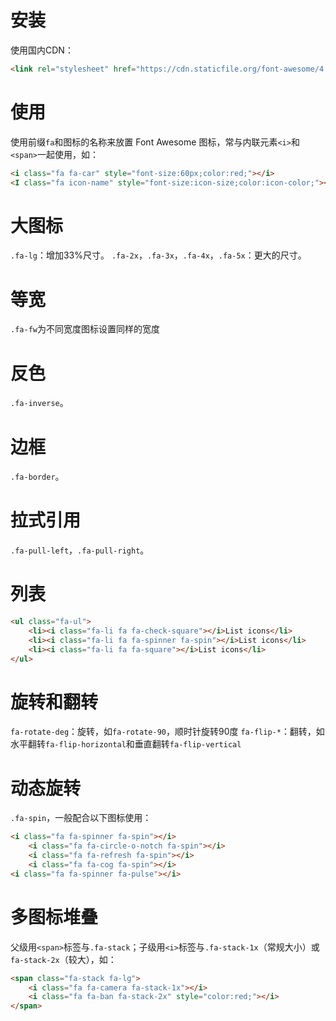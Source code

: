 # 安装

使用国内CDN：

```html
<link rel="stylesheet" href="https://cdn.staticfile.org/font-awesome/4.7.0/css/font-awesome.css">
```

# 使用

使用前缀`fa`和图标的名称来放置 Font Awesome 图标，常与内联元素`<i>`和`<span>`一起使用，如：

```html
<i class="fa fa-car" style="font-size:60px;color:red;"></i>
<I class="fa icon-name" style="font-size:icon-size;color:icon-color;"></i>
```

# 大图标

`.fa-lg`：增加33%尺寸。
`.fa-2x`，`.fa-3x`，`.fa-4x`，`.fa-5x`：更大的尺寸。

# 等宽

`.fa-fw`为不同宽度图标设置同样的宽度

# 反色

`.fa-inverse`。

# 边框

`.fa-border`。

# 拉式引用

`.fa-pull-left`，`.fa-pull-right`。

# 列表

```html
<ul class="fa-ul">
	<li><i class="fa-li fa fa-check-square"></i>List icons</li>
    <li><i class="fa-li fa fa-spinner fa-spin"></i>List icons</li>
    <li><i class="fa-li fa fa-square"></i>List icons</li>
</ul>
```

# 旋转和翻转

`fa-rotate-deg`：旋转，如`fa-rotate-90`，顺时针旋转90度
`fa-flip-*`：翻转，如水平翻转`fa-flip-horizontal`和垂直翻转`fa-flip-vertical`

# 动态旋转

`.fa-spin`，一般配合以下图标使用：

```html
<i class="fa fa-spinner fa-spin"></i>
	<i class="fa fa-circle-o-notch fa-spin"></i>
    <i class="fa fa-refresh fa-spin"></i>
    <i class="fa fa-cog fa-spin"></i> 
<i class="fa fa-spinner fa-pulse"></i>
```

# 多图标堆叠

父级用`<span>`标签与`.fa-stack`；子级用`<i>`标签与`.fa-stack-1x`（常规大小）或`fa-stack-2x`（较大），如：

```html
<span class="fa-stack fa-lg">
	<i class="fa fa-camera fa-stack-1x"></i>
	<i class="fa fa-ban fa-stack-2x" style="color:red;"></i>
</span>
```